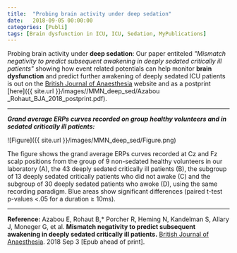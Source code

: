 ```yaml
---
title:  "Probing brain activity under deep sedation"
date:   2018-09-05 00:00:00
categories: [Publi]
tags: [Brain dysfunction in ICU, ICU, Sedation, MyPublications]
---
```



Probing brain activity under **deep sedation**: Our paper entiteled *"Mismatch negativity to predict subsequent awakening in deeply sedated critically ill patients"* showing how event related potentials can help monitor **brain dysfunction** and predict further awakening of deeply sedated ICU patients is out on the [British Journal of Anaesthesia](https://doi.org/10.1016/j.bja.2018.06.029) website and as a postprint [here]({{ site.url }}/images//MMN_deep_sed/Azabou _Rohaut_BJA_2018_postprint.pdf).


___
***Grand average ERPs curves recorded on group healthy volunteers and in sedated critically ill patients:***   

![Figure]({{ site.url }}/images/MMN_deep_sed/Figure.png)

The figure shows the grand average ERPs curves recorded at Cz and Fz scalp positions from the group of 9 non-sedated healthy volunteers in our laboratory (A), the 43 deeply sedated critically ill patients (B), the subgroup of 13 deeply sedated critically patients who did not awake (C) and the subgroup of 30 deeply sedated patients who awoke (D), using the same recording paradigm. Blue areas show significant differences (paired t-test p-values <.05 for a duration ≥ 10ms).


____


**Reference:** Azabou E, Rohaut B,* Porcher R, Heming N, Kandelman S, Allary J, Moneger G, et al. **Mismatch negativity to predict subsequent awakening in deeply sedated critically ill patients.** [British Journal of Anaesthesia](https://doi.org/10.1016/j.bja.2018.06.029). 2018 Sep 3 [Epub ahead of print].


<script type="text/javascript">
  reddit_url = "https://doi.org/10.1016/j.bja.2018.06.029";
  reddit_title = "Decision making in perceived devastating brain injury: A call to explore the impact of cognitive biases";
  reddit_newwindow='1';
</script>
<script type="text/javascript" src="//www.redditstatic.com/button/button3.js"></script>

<script type='text/javascript' src='https://d1bxh8uas1mnw7.cloudfront.net/assets/embed.js'></script>
<div data-badge-popover="right" class='altmetric-embed' data-badge-type='donut' data-hide-less-than='1' data-doi="/10.1016/j.bja.2018.06.029"></div>
